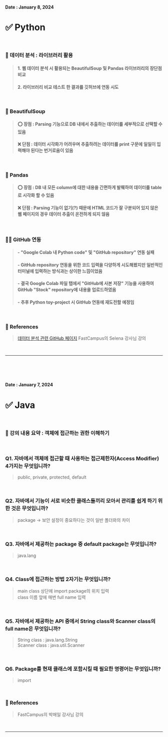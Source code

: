 <!-- Update Date -->
#### Date : January 8, 2024

<!-- Title -->
# ✅ Python

<br/>

<!-- Contents -->
### 🔔 데이터 분석 : 라이브러리 활용
> #### 1. 웹 데이터 분석 시 활용되는 BeautifulSoup 및 Pandas 라이브러리의 장단점 비교  
> #### 2. 라이브러리 비교 테스트 한 결과를 깃허브에 연동 시도  

<br/>

### 📌 BeautifulSoup
> #### ⭕ 장점 : Parsing 기능으로 DB 내에서 추출하는 데이터를 세부적으로 선택할 수 있음  
> #### ❌ 단점 : 데이터 시각화가 어려우며 추출하려는 데이터를 print 구문에 일일이 입력해야 된다는 번거로움이 있음  

<br/>

### 📌 Pandas
> #### ⭕ 장점 : DB 내 모든 column에 대한 내용을 간편하게 발췌하여 데이터를 table로 시각화 할 수 있음  
> #### ❌ 단점 : Parsing 기능이 없기(?) 때문에 HTML 코드가 잘 구분되어 있지 않은 웹 페이지의 경우 데이터 추출이 온전하게 되지 않음  

<br/>

### 🐱‍👤 GitHub 연동
> #### - "Google Colab 내 Python code" 및 "GitHub repository" 연동 실패  
> #### - GitHub repository 연동을 위한 코드 입력을 다양하게 시도해봤지만 일반적인 터미널에 입력하는 방식과는 상이한 느낌이었음  
> #### - 결국 Google Colab 파일 탭에서 "GitHub에 사본 저장" 기능을 사용하여 GitHub "Stock" repository에 내용을 업로드하였음  
> #### - 추후 Python toy-project 시 GitHub 연동에 재도전할 예정임  

<br/>

### 🎁 References
> [데이터 분석 관련 GitHub 페이지](https://github.com/Kim-src/Stock-Information)
> FastCampus의 Selena 강사님 강의  

<br/>

***

<br/>
<br/>
<br/>

<!-- Update Date -->
#### Date : January 7, 2024

<!-- Title -->
# ✅ Java

<br/>

<!-- Contents -->
### 📌 강의 내용 요약 : 객체에 접근하는 권한 이해하기  

<br/>

### Q1. 자바에서 객체에 접근할 때 사용하는 접근제한자(Access Modifier) 4가지는 무엇입니까?
> public, private, protected, default  

<br/>

### Q2. 자바에서 기능이 서로 비슷한 클래스들끼리 모아서 관리를 쉽게 하기 위한 것은 무엇입니까?
> package → 보안 설정이 중요하다는 것이 일반 폴더와의 차이

<br/>

### Q3. 자바에서 제공하는 package 중 default package는 무엇입니까?
> java.lang  

<br/>

### Q4. Class에 접근하는 방법 2자기는 무엇입니까?
> main class 상단에 import package의 위치 입력  
> class 이름 앞에 매번 full name 입력  

<br/>

### Q5. 자바에서 제공하는 API 중에서 String class와 Scanner class의 full name은 무엇입니까?
> String class : java.lang.String  
> Scanner class : java.util.Scanner  

<br/>

### Q6. Package를 현재 클래스에 포함시킬 때 필요한 명령어는 무엇입니까?
> import  

<br/>

### 🎁 References
> FastCampus의 박매일 강사님 강의  

<br/>

***
<br/>
<br/>
<br/>

